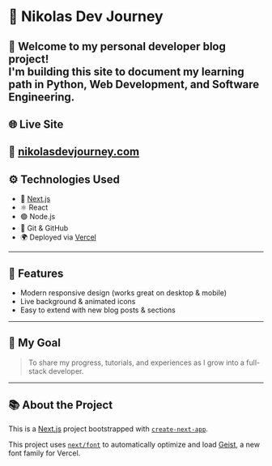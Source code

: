 # 🧭 Nikolas Dev Journey
🚀 Welcome to my personal developer blog project!  
I'm building this site to document my learning path in **Python**, **Web Development**, and **Software Engineering**.
---
## 🌐 Live Site
🔗 [nikolasdevjourney.com](https://nikolasdevjourney.com)
---
## ⚙️ Technologies Used
- 🔵 [Next.js](https://nextjs.org/)
- ⚛️ React
- 🟢 Node.js
- 🔧 Git & GitHub
- 🌍 Deployed via [Vercel](https://vercel.com)
---
## 📌 Features
- Modern responsive design (works great on desktop & mobile)
- Live background & animated icons
- Easy to extend with new blog posts & sections
---
## 🥅 My Goal
> To share my progress, tutorials, and experiences as I grow into a full-stack developer.
---

## 📚 About the Project

This is a [Next.js](https://nextjs.org) project bootstrapped with [`create-next-app`](https://github.com/vercel/next.js/tree/canary/packages/create-next-app).

This project uses [`next/font`](https://nextjs.org/docs/app/building-your-application/optimizing/fonts) to automatically optimize and load [Geist](https://vercel.com/font), a new font family for Vercel.
